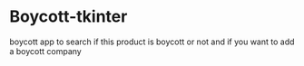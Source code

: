 # Boycott-tkinter
boycott app to search if this product is boycott or not and if you want to add a boycott company
